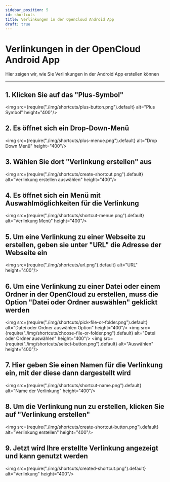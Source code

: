 ```yaml
---
sidebar_position: 5
id: shortcuts
title: Verlinkungen in der OpenCloud Android App
draft: true
---
```


# Verlinkungen in der OpenCloud Android App

Hier zeigen wir, wie Sie Verlinkungen in der Android App erstellen können

---

## 1. Klicken Sie auf das "Plus-Symbol"

<img src={require("./img/shortcuts/plus-button.png").default} alt="Plus Symbol" height="400"/>
<br/>

## 2. Es öffnet sich ein Drop-Down-Menü

<img src={require("./img/shortcuts/plus-menue.png").default} alt="Drop Down Menü" height="400"/>
<br/>

## 3. Wählen Sie dort "Verlinkung erstellen" aus

<img src={require("./img/shortcuts/create-shortcut.png").default} alt="Verlinkung erstellen auswählen" height="400"/>
<br/>

## 4. Es öffnet sich ein Menü mit Auswahlmöglichkeiten für die Verlinkung

<img src={require("./img/shortcuts/shortcut-menue.png").default} alt="Verlinkung Menü" height="400"/>
<br/>

## 5. Um eine Verlinkung zu einer Webseite zu erstellen, geben sie unter "URL" die Adresse der Webseite ein

<img src={require("./img/shortcuts/url.png").default} alt="URL" height="400"/>
<br/>

## 6. Um eine Verlinkung zu einer Datei oder einem Ordner in der OpenCloud zu erstellen, muss die Option "Datei oder Ordner auswählen" geklickt werden

<img src={require("./img/shortcuts/pick-file-or-folder.png").default} alt="Datei oder Ordner auswählen Option" height="400"/>
<img src={require("./img/shortcuts/choose-file-or-folder.png").default} alt="Datei oder Ordner auswählen" height="400"/>
<img src={require("./img/shortcuts/select-button.png").default} alt="Auswählen" height="400"/>
<br/>

## 7. Hier geben Sie einen Namen für die Verlinkung ein, mit der diese dann dargestellt wird

<img src={require("./img/shortcuts/shortcut-name.png").default} alt="Name der Verlinkung" height="400"/>
<br/>

## 8. Um die Verlinkung nun zu erstellen, klicken Sie auf "Verlinkung erstellen"

<img src={require("./img/shortcuts/create-shortcut-button.png").default} alt="Verlinkung erstellen" height="400"/>
<br/>

## 9. Jetzt wird Ihre erstellte Verlinkung angezeigt und kann genutzt werden

<img src={require("./img/shortcuts/created-shortcut.png").default} alt="Verlinkung" height="400"/>
<br/>
